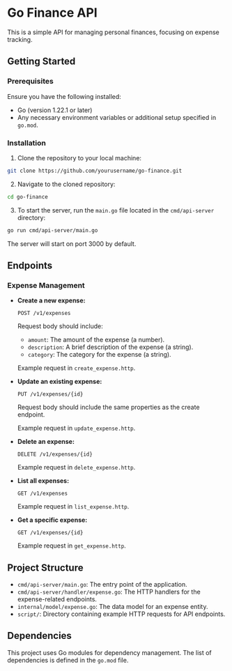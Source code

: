 # Go Finance API

This is a simple API for managing personal finances, focusing on expense tracking.

## Getting Started

### Prerequisites
Ensure you have the following installed:
- Go (version 1.22.1 or later)
- Any necessary environment variables or additional setup specified in `go.mod`.

### Installation

1. Clone the repository to your local machine:
```sh
git clone https://github.com/yourusername/go-finance.git
```

2. Navigate to the cloned repository:
```sh
cd go-finance
```

3. To start the server, run the `main.go` file located in the `cmd/api-server` directory:
```sh
go run cmd/api-server/main.go
```

The server will start on port 3000 by default.

## Endpoints

### Expense Management

- **Create a new expense:**

  `POST /v1/expenses`
  
  Request body should include:
  - `amount`: The amount of the expense (a number).
  - `description`: A brief description of the expense (a string).
  - `category`: The category for the expense (a string).
  
  Example request in `create_expense.http`.

- **Update an existing expense:**

  `PUT /v1/expenses/{id}`
  
  Request body should include the same properties as the create endpoint.
  
  Example request in `update_expense.http`.

- **Delete an expense:**

  `DELETE /v1/expenses/{id}`
  
  Example request in `delete_expense.http`.

- **List all expenses:**

  `GET /v1/expenses`
  
  Example request in `list_expense.http`.

- **Get a specific expense:**

  `GET /v1/expenses/{id}`
  
  Example request in `get_expense.http`.

## Project Structure

- `cmd/api-server/main.go`: The entry point of the application.
- `cmd/api-server/handler/expense.go`: The HTTP handlers for the expense-related endpoints.
- `internal/model/expense.go`: The data model for an expense entity.
- `script/`: Directory containing example HTTP requests for API endpoints.

## Dependencies

This project uses Go modules for dependency management. The list of dependencies is defined in the `go.mod` file.
